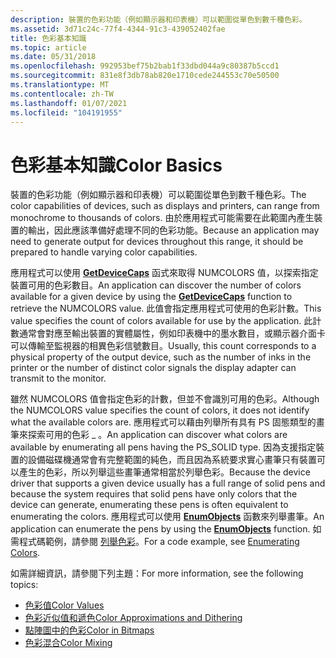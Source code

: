 ```yaml
---
description: 裝置的色彩功能（例如顯示器和印表機）可以範圍從單色到數千種色彩。
ms.assetid: 3d71c24c-77f4-4344-91c3-439052402fae
title: 色彩基本知識
ms.topic: article
ms.date: 05/31/2018
ms.openlocfilehash: 992953bef75b2bab1f33dbd044a9c80387b5ccd1
ms.sourcegitcommit: 831e8f3db78ab820e1710cede244553c70e50500
ms.translationtype: MT
ms.contentlocale: zh-TW
ms.lasthandoff: 01/07/2021
ms.locfileid: "104191955"
---
```

# <a name="color-basics"></a><span data-ttu-id="0115b-103">色彩基本知識</span><span class="sxs-lookup"><span data-stu-id="0115b-103">Color Basics</span></span>

<span data-ttu-id="0115b-104">裝置的色彩功能（例如顯示器和印表機）可以範圍從單色到數千種色彩。</span><span class="sxs-lookup"><span data-stu-id="0115b-104">The color capabilities of devices, such as displays and printers, can range from monochrome to thousands of colors.</span></span> <span data-ttu-id="0115b-105">由於應用程式可能需要在此範圍內產生裝置的輸出，因此應該準備好處理不同的色彩功能。</span><span class="sxs-lookup"><span data-stu-id="0115b-105">Because an application may need to generate output for devices throughout this range, it should be prepared to handle varying color capabilities.</span></span>

<span data-ttu-id="0115b-106">應用程式可以使用 [**GetDeviceCaps**](/windows/desktop/api/Wingdi/nf-wingdi-getdevicecaps) 函式來取得 NUMCOLORS 值，以探索指定裝置可用的色彩數目。</span><span class="sxs-lookup"><span data-stu-id="0115b-106">An application can discover the number of colors available for a given device by using the [**GetDeviceCaps**](/windows/desktop/api/Wingdi/nf-wingdi-getdevicecaps) function to retrieve the NUMCOLORS value.</span></span> <span data-ttu-id="0115b-107">此值會指定應用程式可使用的色彩計數。</span><span class="sxs-lookup"><span data-stu-id="0115b-107">This value specifies the count of colors available for use by the application.</span></span> <span data-ttu-id="0115b-108">此計數通常會對應至輸出裝置的實體屬性，例如印表機中的墨水數目，或顯示器介面卡可以傳輸至監視器的相異色彩信號數目。</span><span class="sxs-lookup"><span data-stu-id="0115b-108">Usually, this count corresponds to a physical property of the output device, such as the number of inks in the printer or the number of distinct color signals the display adapter can transmit to the monitor.</span></span>

<span data-ttu-id="0115b-109">雖然 NUMCOLORS 值會指定色彩的計數，但並不會識別可用的色彩。</span><span class="sxs-lookup"><span data-stu-id="0115b-109">Although the NUMCOLORS value specifies the count of colors, it does not identify what the available colors are.</span></span> <span data-ttu-id="0115b-110">應用程式可以藉由列舉所有具有 PS 固態類型的畫筆來探索可用的色彩 \_ 。</span><span class="sxs-lookup"><span data-stu-id="0115b-110">An application can discover what colors are available by enumerating all pens having the PS\_SOLID type.</span></span> <span data-ttu-id="0115b-111">因為支援指定裝置的設備磁碟機通常會有完整範圍的純色，而且因為系統要求實心畫筆只有裝置可以產生的色彩，所以列舉這些畫筆通常相當於列舉色彩。</span><span class="sxs-lookup"><span data-stu-id="0115b-111">Because the device driver that supports a given device usually has a full range of solid pens and because the system requires that solid pens have only colors that the device can generate, enumerating these pens is often equivalent to enumerating the colors.</span></span> <span data-ttu-id="0115b-112">應用程式可以使用 [**EnumObjects**](/windows/desktop/api/Wingdi/nf-wingdi-enumobjects) 函數來列舉畫筆。</span><span class="sxs-lookup"><span data-stu-id="0115b-112">An application can enumerate the pens by using the [**EnumObjects**](/windows/desktop/api/Wingdi/nf-wingdi-enumobjects) function.</span></span> <span data-ttu-id="0115b-113">如需程式碼範例，請參閱 [列舉色彩](enumerating-colors.md)。</span><span class="sxs-lookup"><span data-stu-id="0115b-113">For a code example, see [Enumerating Colors](enumerating-colors.md).</span></span>

<span data-ttu-id="0115b-114">如需詳細資訊，請參閱下列主題：</span><span class="sxs-lookup"><span data-stu-id="0115b-114">For more information, see the following topics:</span></span>

-   [<span data-ttu-id="0115b-115">色彩值</span><span class="sxs-lookup"><span data-stu-id="0115b-115">Color Values</span></span>](color-values.md)
-   [<span data-ttu-id="0115b-116">色彩近似值和遞色</span><span class="sxs-lookup"><span data-stu-id="0115b-116">Color Approximations and Dithering</span></span>](color-approximations-and-dithering.md)
-   [<span data-ttu-id="0115b-117">點陣圖中的色彩</span><span class="sxs-lookup"><span data-stu-id="0115b-117">Color in Bitmaps</span></span>](color-in-bitmaps.md)
-   [<span data-ttu-id="0115b-118">色彩混合</span><span class="sxs-lookup"><span data-stu-id="0115b-118">Color Mixing</span></span>](color-mixing.md)

 

 



